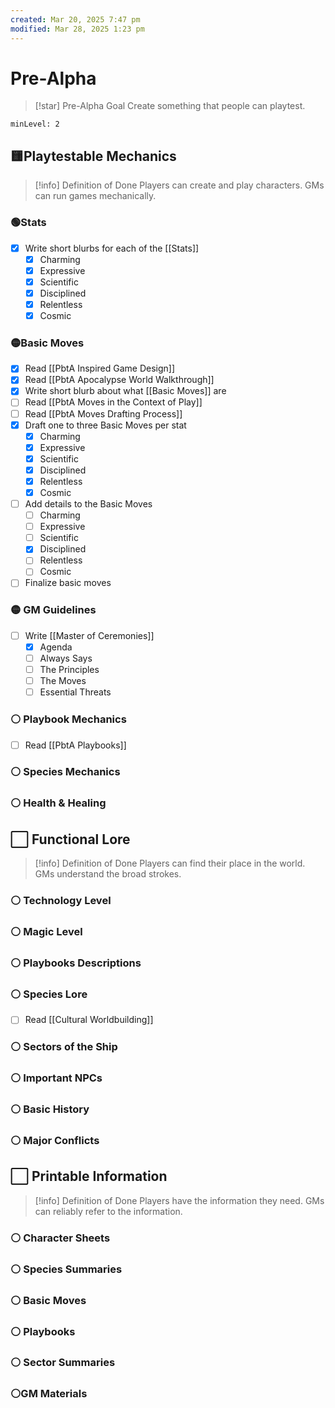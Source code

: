 ```yaml
---
created: Mar 20, 2025 7:47 pm
modified: Mar 28, 2025 1:23 pm
---
```


# Pre-Alpha

> [!star] Pre-Alpha Goal
> Create something that people can playtest.

```table-of-contents
minLevel: 2
```

## 🟨Playtestable Mechanics

> [!info] Definition of Done
> Players can create and play characters.
> GMs can run games mechanically.

### 🟢Stats

- [x] Write short blurbs for each of the [[Stats]]
	- [x] Charming
	- [x] Expressive
	- [x] Scientific 
	- [x] Disciplined
	- [x] Relentless 
	- [x] Cosmic

### 🟡Basic Moves

- [x] Read [[PbtA Inspired Game Design]]
- [x] Read [[PbtA Apocalypse World Walkthrough]]
- [x] Write short blurb about what [[Basic Moves]] are 
- [ ] Read [[PbtA Moves in the Context of Play]]
- [ ] Read [[PbtA Moves Drafting Process]]
- [x] Draft one to three Basic Moves per stat
	- [x] Charming
	- [x] Expressive
	- [x] Scientific 
	- [x] Disciplined
	- [x] Relentless 
	- [x] Cosmic
- [ ] Add details to the Basic Moves
	- [ ] Charming
	- [ ] Expressive
	- [ ] Scientific 
	- [x] Disciplined
	- [ ] Relentless 
	- [ ] Cosmic
- [ ] Finalize basic moves

### 🟡 GM Guidelines

- [ ] Write [[Master of Ceremonies]]
	- [x] Agenda
	- [ ] Always Says
	- [ ] The Principles
	- [ ] The Moves
	- [ ] Essential Threats

### ⚪ Playbook Mechanics

- [ ] Read [[PbtA Playbooks]]

### ⚪ Species Mechanics

### ⚪ Health & Healing

## ⬜ Functional Lore

> [!info] Definition of Done
> Players can find their place in the world.
> GMs understand the broad strokes.

### ⚪ Technology Level

### ⚪ Magic Level

### ⚪ Playbooks Descriptions

### ⚪ Species Lore

- [ ] Read [[Cultural Worldbuilding]]

### ⚪ Sectors of the Ship

### ⚪ Important NPCs

### ⚪ Basic History

### ⚪ Major Conflicts

## ⬜ Printable Information

> [!info] Definition of Done
> Players have the information they need.
> GMs can reliably refer to the information.

### ⚪ Character Sheets

### ⚪ Species Summaries

### ⚪ Basic Moves

### ⚪ Playbooks

### ⚪ Sector Summaries

### ⚪GM Materials